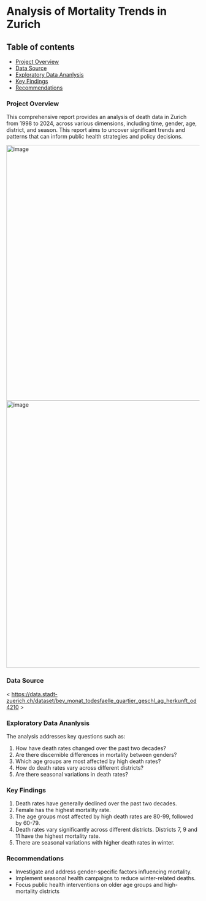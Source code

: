 # Analysis of Mortality Trends in Zurich

## Table of contents
- [Project Overview](#project-overview)
- [Data Source](#data-source)
- [Exploratory Data Ananlysis](#exploratory-data-ananlysis)
- [Key Findings](#key-findings)
- [Recommendations](#recommendations)

### Project Overview
This comprehensive report provides an analysis of death data in Zurich from 1998 to 2024, across various dimensions, including time, gender, age, district, and season. This report aims to uncover significant trends and patterns that can inform public health strategies and policy decisions.

<img width="667" alt="image" src="https://github.com/Simao84/Tableau-Project/assets/165850975/a51800f7-478f-4fe8-9b3f-902046de4951">
<img width="697" alt="image" src="https://github.com/user-attachments/assets/23aec052-65f4-4332-baf3-21de57754dec">


### Data Source
< https://data.stadt-zuerich.ch/dataset/bev_monat_todesfaelle_quartier_geschl_ag_herkunft_od4210 >

### Exploratory Data Ananlysis
The analysis addresses key questions such as:
1. How have death rates changed over the past two decades?
2. Are there discernible differences in mortality between genders?
3. Which age groups are most affected by high death rates?
4. How do death rates vary across different districts?
5. Are there seasonal variations in death rates?
     
### Key Findings
1. Death rates have generally declined over the past two decades.
2. Female has the highest mortality rate.
3. The age groups most affected by high death rates are 80-99, followed by 60-79.
4. Death rates vary significantly across different districts. Districts 7, 9 and 11 have the highest mortality rate.
5. There are seasonal variations with higher death rates in winter.
   
### Recommendations
- Investigate and address gender-specific factors influencing mortality.
- Implement seasonal health campaigns to reduce winter-related deaths.
- Focus public health interventions on older age groups and high-mortality districts



